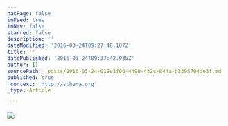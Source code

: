 ```yaml
---
hasPage: false
inFeed: true
inNav: false
starred: false
description: ''
dateModified: '2016-03-24T09:27:48.107Z'
title: ''
datePublished: '2016-03-24T09:37:42.935Z'
author: []
sourcePath: _posts/2016-03-24-019e3f06-4490-432c-844a-b2395704de3f.md
published: true
_context: 'http://schema.org'
_type: Article

---
```

![](https://the-grid-user-content.s3-us-west-2.amazonaws.com/ac7029b6-48d5-499f-8906-c8535fb3a200.jpg)